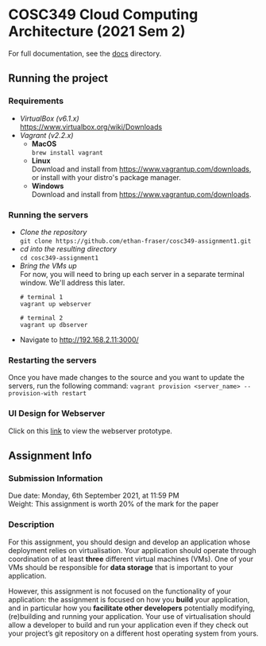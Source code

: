 # COSC349 Cloud Computing Architecture (2021 Sem 2)

For full documentation, see the [docs](./docs/index.md) directory.

## Running the project

### Requirements
- *VirtualBox (v6.1.x)*\
https://www.virtualbox.org/wiki/Downloads
- *Vagrant (v2.2.x)*
    - **MacOS**\
    `brew install vagrant`
    - **Linux**\
    Download and install from https://www.vagrantup.com/downloads, or install with your distro's package manager.
    - **Windows**\
    Download and install from https://www.vagrantup.com/downloads.
### Running the servers
- *Clone the repository*\
    `git clone https://github.com/ethan-fraser/cosc349-assignment1.git`
- *cd into the resulting directory*\
    `cd cosc349-assignment1`
- *Bring the VMs up*\
    For now, you will need to bring up each server in a separate terminal window. We'll address this later.
    ```shell
    # terminal 1
    vagrant up webserver

    # terminal 2
    vagrant up dbserver
    ```
- Navigate to http://192.168.2.11:3000/
### Restarting the servers
Once you have made changes to the source and you want to update the servers, run the following command:
`vagrant provision <server_name> --provision-with restart`

### UI Design for Webserver
Click on this [link](https://www.figma.com/proto/dCuyr7IzSFl7IAJ5QDOpDg/349-Assignment-1?node-id=29%3A1382&scaling=scale-down&page-id=0%3A1&starting-point-node-id=29%3A923&show-proto-sidebar=1) to view the webserver prototype.

## Assignment Info

### Submission Information
Due date: Monday, 6th September 2021, at 11:59 PM  
Weight: This assignment is worth 20% of the mark for the paper

### Description
For this assignment, you should design and develop an application whose deployment relies on virtualisation. Your application should operate through coordination of at least **three** different virtual machines (VMs). One of your VMs should be responsible for **data storage** that is important to your application.

However, this assignment is not focused on the functionality of your application: the assignment is focused on how you **build** your application, and in particular how you **facilitate other developers** potentially modifying, (re)building and running your application. Your use of virtualisation should allow a developer to build and run your application even if they check out your project’s git repository on a different host operating system from yours.
